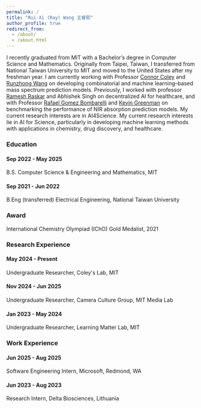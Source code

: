 ```yaml
---
permalink: /
title: "Rui-Xi (Ray) Wang 王睿熙"
author_profile: true
redirect_from: 
  - /about/
  - /about.html
---
```


I recently graduated from MIT with a Bachelor’s degree in Computer Science and Mathematics. Originally from Taipei, Taiwan, I transferred from National Taiwan University to MIT and moved to the United States after my freshman year. I am currently working with Professor [Connor Coley](https://coley.mit.edu/)
and [Runzhong Wang](https://runzhong.wang/) on developing combinatorial and machine learning–based mass spectrum prediction models. Previously, I worked with professor [Ramesh Raskar](https://www.media.mit.edu/groups/camera-culture/overview/) and Abhishek Singh on decentralized AI for healthcare, and with Professor [Rafael Gomez Bombarelli](https://gomezbombarelli.mit.edu/) and 
[Kevin Greenman](https://www.kevinpgreenman.com/) on benchmarking the performance of NIR absorption prediction models. My current research 
interests are in AI4Science. My current research interests lie in AI for Science, particularly in developing machine learning methods with applications in chemistry, drug discovery, and healthcare.

### Education
#### Sep 2022 - May 2025
B.S. Computer Science & Engineering and Mathematics, MIT 

#### Sep 2021 - Jun 2022 
B.Eng (transferred) Electrical Engineering, National Taiwan University 

### Award
International Chemistry Olympiad (IChO) Gold Medalist, 2021

### Research Experience
#### May 2024 - Present 
Undergraduate Researcher, Coley's Lab, MIT 

#### Nov 2024 - Jun 2025 
Undergraduate Researcher, Camera Culture Group, MIT Media Lab

#### Jan 2023 - May 2024 
Undergraduate Researcher, Learning Matter Lab, MIT 

### Work Experience
#### Jun 2025 - Aug 2025
Software Engineering Intern, Microsoft, Redmond, WA

#### Jun 2023 - Aug 2023 
Research Intern, Delta Biosciences, Lithuania




